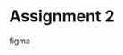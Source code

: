 # Assignment 2
<link href="https://www.figma.com/file/c59UzpkKVTgOvmwhFMU3zo/Assignment_1?type=design&node-id=0-1&mode=design&t=b2ZEOvPhDI5KqRP8-0">figma</link>